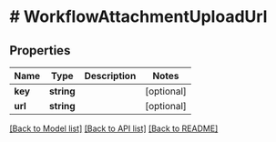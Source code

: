 # # WorkflowAttachmentUploadUrl

## Properties

Name | Type | Description | Notes
------------ | ------------- | ------------- | -------------
**key** | **string** |  | [optional]
**url** | **string** |  | [optional]

[[Back to Model list]](../../README.md#models) [[Back to API list]](../../README.md#endpoints) [[Back to README]](../../README.md)
